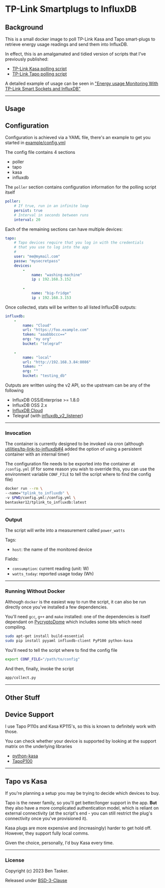 # TP-Link Smartplugs to InfluxDB

Background
------------

This is a small docker image to poll TP-Link Kasa and Tapo smart-plugs to retrieve energy usage readings and send them into InfluxDB.

In effect, this is an amalgamated and tidied version of scripts that I've previously published:

- [TP-Link Kasa polling script](https://www.bentasker.co.uk/posts/blog/house-stuff/739-monitoring-our-electricity-usage-with-influxdb.html#MonitoredPlugSockets)
- [TP-Link Tapo polling script](https://www.bentasker.co.uk/posts/blog/house-stuff/how-much-more-energy-efficient-is-eco-mode-on-a-dish-washer.html#tapo)

A detailed example of usage can be seen in ["Energy usage Monitoring With TP-Link Smart Sockets and InfluxDB"](https://www.bentasker.co.uk/posts/blog/house-stuff/capturing-energy-usage-info-with-tapo-kasa-and-influxdb.html)

----

## Usage

Configuration
---------------

Configuration is achieved via a YAML file, there's an example to get you started in [example/config.yml](example/config.yml)

The config file contains 4 sections

- poller
- tapo
- kasa
- influxdb

The `poller` section contains configuration information for the polling script itself
```yaml
poller:
    # If true, run in an infinite loop
    persist: true
    # Interval in seconds between runs
    interval: 20

```

Each of the remaining sections can have multiple devices:
```yaml
tapo:
    # Tapo devices require that you log in with the credentials
    # that you use to log into the app
    #
    user: "me@mymail.com"
    passw: "mysecretpass"
    devices:
        - 
            name: "washing-machine"
            ip : 192.168.3.152
        
        - 
            name: "big-fridge"
            ip : 192.168.3.153
```

Once collected, stats will be written to all listed InfluxDB outputs:

```yaml
influxdb:
    -
        name: "Cloud"
        url: "https://foo.example.com"
        token: "aaabbbccc=="
        org: "my org"
        bucket: "telegraf"
        
    - 
        name: "local"
        url: "http://192.168.3.84:8086"
        token: ""
        org: ""
        bucket: "testing_db"
```

Outputs are written using the v2 API, so the upstream can be any of the following

- InfluxDB OSS/Enterprise >= 1.8.0 
- InfluxDB OSS 2.x
- [InfluxDB Cloud](https://cloud2.influxdata.com)
- Telegraf (with [influxdb_v2_listener](https://github.com/influxdata/telegraf/tree/master/plugins/inputs/influxdb_v2_listener))

----

### Invocation

The container is currently designed to be invoked via cron (although [utilities/tp-link-to-influxdb#4](https://projects.bentasker.co.uk/gils_projects/issue/utilities/tp-link-to-influxdb/4.html) added the option of using a persistent container with an internal timer)

The configuration file needs to be exported into the container at `/config.yml` (if for some reason you wish to override this, you can use the environment variable `CONF_FILE` to tell the script where to find the config file)

```sh
docker run --rm \
--name="tplink_to_influxdb" \
-v $PWD/config.yml:/config.yml \
bentasker12/tplink_to_influxdb:latest
```

----

### Output

The script will write into a measurement called `power_watts`

Tags:

- `host`: the name of the monitored device

Fields:

- `consumption`: current reading (unit: W)
- `watts_today`: reported usage today (Wh)


----

### Running Without Docker

Although `docker` is the easiest way to run the script, it can also be run directly once you've installed a few dependencies.

You'll need `gcc`, `g++` and `make` installed: one of the dependencies is itself dependant on [PycryptoDome](https://www.pycryptodome.org) which includes some bits which need compiling.

```sh
sudo apt-get install build-essential
sudo pip install pyyaml influxdb-client PyP100 python-kasa
```

You'll need to tell the script where to find the config file
```sh
export CONF_FILE="/path/to/config"
```

And then, finally, invoke the script
```sh
app/collect.py
```


----

## Other Stuff

Device Support
-----------------

I use Tapo P110s and Kasa KP115's, so this is known to definitely work with those.

You can check whether your device is supported by looking at the support matrix on the underlying libraries

- [python-kasa](https://github.com/python-kasa/python-kasa#supported-devices)
- [TapoP100](https://github.com/fishbigger/TapoP100#tapo-p100)


----

Tapo vs Kasa
---------------

If you're planning a setup you may be trying to decide which devices to buy.

Tapo is the newer family, so you'll get better/longer support in the app. **But** they also have a more complicated authentication model, which is reliant on external connectivity (at the script's end - you can still restrict the plug's connectivity once you've provisioned it).

Kasa plugs are more expensive and (increasingly) harder to get hold off. However, they support fully local comms.

Given the choice, personally, I'd buy Kasa every time.


----

### License

Copyright (c) 2023 Ben Tasker.

Released under [BSD-3-Clause](LICENSE)


